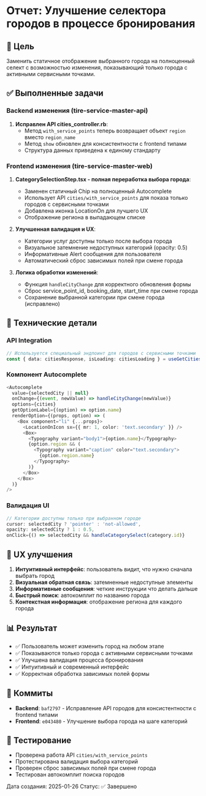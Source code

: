 # Отчет: Улучшение селектора городов в процессе бронирования

## 🎯 Цель
Заменить статичное отображение выбранного города на полноценный селект с возможностью изменения, показывающий только города с активными сервисными точками.

## ✅ Выполненные задачи

### Backend изменения (tire-service-master-api)
1. **Исправлен API cities_controller.rb**:
   - Метод `with_service_points` теперь возвращает объект `region` вместо `region_name`
   - Метод `show` обновлен для консистентности с frontend типами
   - Структура данных приведена к единому стандарту

### Frontend изменения (tire-service-master-web)
1. **CategorySelectionStep.tsx - полная переработка выбора города**:
   - Заменен статичный Chip на полноценный Autocomplete
   - Использует API `cities/with_service_points` для показа только городов с сервисными точками
   - Добавлена иконка LocationOn для лучшего UX
   - Отображение региона в выпадающем списке

2. **Улучшенная валидация и UX**:
   - Категории услуг доступны только после выбора города
   - Визуальное затемнение недоступных категорий (opacity: 0.5)
   - Информативные Alert сообщения для пользователя
   - Автоматический сброс зависимых полей при смене города

3. **Логика обработки изменений**:
   - Функция `handleCityChange` для корректного обновления формы
   - Сброс service_point_id, booking_date, start_time при смене города
   - Сохранение выбранной категории при смене города (исправлено)

## 🔧 Технические детали

### API Integration
```typescript
// Используется специальный эндпоинт для городов с сервисными точками
const { data: citiesResponse, isLoading: citiesLoading } = useGetCitiesWithServicePointsQuery();
```

### Компонент Autocomplete
```typescript
<Autocomplete
  value={selectedCity || null}
  onChange={(event, newValue) => handleCityChange(newValue)}
  options={cities}
  getOptionLabel={(option) => option.name}
  renderOption={(props, option) => (
    <Box component="li" {...props}>
      <LocationOnIcon sx={{ mr: 1, color: 'text.secondary' }} />
      <Box>
        <Typography variant="body1">{option.name}</Typography>
        {option.region && (
          <Typography variant="caption" color="text.secondary">
            {option.region.name}
          </Typography>
        )}
      </Box>
    </Box>
  )}
/>
```

### Валидация UI
```typescript
// Категории доступны только при выбранном городе
cursor: selectedCity ? 'pointer' : 'not-allowed',
opacity: selectedCity ? 1 : 0.5,
onClick={() => selectedCity && handleCategorySelect(category.id)}
```

## 🎨 UX улучшения
1. **Интуитивный интерфейс**: пользователь видит, что нужно сначала выбрать город
2. **Визуальная обратная связь**: затемненные недоступные элементы
3. **Информативные сообщения**: четкие инструкции что делать дальше
4. **Быстрый поиск**: автокомплит по названию города
5. **Контекстная информация**: отображение региона для каждого города

## 📊 Результат
- ✅ Пользователь может изменить город на любом этапе
- ✅ Показываются только города с активными сервисными точками
- ✅ Улучшена валидация процесса бронирования
- ✅ Интуитивный и современный интерфейс
- ✅ Корректная обработка зависимых полей формы

## 🔄 Коммиты
- **Backend**: `baf2797` - Исправление API городов для консистентности с frontend типами
- **Frontend**: `e043480` - Улучшение выбора города на шаге категорий

## 🧪 Тестирование
- Проверена работа API `cities/with_service_points`
- Протестирована валидация выбора категорий
- Проверен сброс зависимых полей при смене города
- Тестирован автокомплит поиска городов

Дата создания: 2025-01-26
Статус: ✅ Завершено 